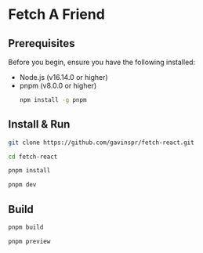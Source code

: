 # Fetch A Friend

## Prerequisites

Before you begin, ensure you have the following installed:

- Node.js (v16.14.0 or higher)
- pnpm (v8.0.0 or higher)
  ```bash
  npm install -g pnpm

  ```

## Install & Run

```bash
git clone https://github.com/gavinspr/fetch-react.git
```

```bash
cd fetch-react
```

```bash
pnpm install
```

```bash
pnpm dev
```

## Build
```bash
pnpm build
```
```bash
pnpm preview
```
